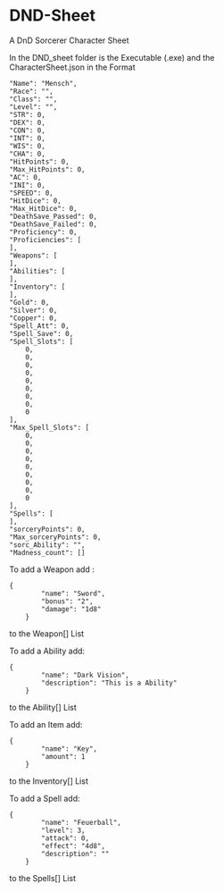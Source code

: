 # DND-Sheet
A DnD Sorcerer Character Sheet

In the DND_sheet folder is the Executable (.exe)
and the CharacterSheet.json in the Format

    "Name": "Mensch",
    "Race": "",
    "Class": "",
    "Level": "",
    "STR": 0,
    "DEX": 0,
    "CON": 0,
    "INT": 0,
    "WIS": 0,
    "CHA": 0,
    "HitPoints": 0,
    "Max_HitPoints": 0,
    "AC": 0,
    "INI": 0,
    "SPEED": 0,
    "HitDice": 0,
    "Max_HitDice": 0,
    "DeathSave_Passed": 0,
    "DeathSave_Failed": 0,
    "Proficiency": 0,
    "Proficiencies": [
    ],
    "Weapons": [
    ],
    "Abilities": [
    ],
    "Inventory": [
    ],
    "Gold": 0,
    "Silver": 0,
    "Copper": 0,
    "Spell_Att": 0,
    "Spell_Save": 0,
    "Spell_Slots": [
        0,
        0,
        0,
        0,
        0,
        0,
        0,
        0,
        0
    ],
    "Max_Spell_Slots": [
        0,
        0,
        0,
        0,
        0,
        0,
        0,
        0,
        0
    ],
    "Spells": [
    ],
    "sorceryPoints": 0,
    "Max_sorceryPoints": 0,
    "sorc_Ability": "",
    "Madness_count": []


To add a Weapon add :

    {
            "name": "Sword",
            "bonus": "2",
            "damage": "1d8"
        }
to the Weapon[] List


To add a Ability add:

    {
            "name": "Dark Vision",
            "description": "This is a Ability"
        }

to the Ability[] List


To add an Item add:

    {
            "name": "Key",
            "amount": 1
        }

to the Inventory[] List


To add a Spell add:

    {
            "name": "Feuerball",
            "level": 3,
            "attack": 0,
            "effect": "4d8",
            "description": ""
        }

to the Spells[] List